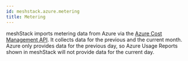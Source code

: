 ```yaml
---
id: meshstack.azure.metering
title: Metering
---
```


meshStack imports metering data from Azure via the [Azure Cost Management API](https://docs.microsoft.com/en-us/rest/api/cost-management/). It collects data for the previous and the current month.
Azure only provides data for the previous day, so Azure Usage Reports shown in meshStack will not provide data for the current day.
